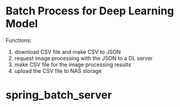 Batch Process for Deep Learning Model
==============================================
Functions:
1. download CSV file and make CSV to JSON
2. request image processing with the JSON to a DL server
3. make CSV file for the image processing results
4. upload the CSV file to NAS storage


# spring_batch_server
